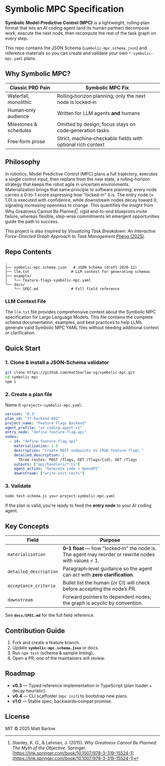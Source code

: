 # Symbolic MPC Specification

**Symbolic Model‑Predictive Control (MPC)** is a lightweight, rolling‑plan format that lets an AI coding agent (and its human partner) decompose work, execute the next node, then recompute the rest of the task graph on every step.

This repo contains the JSON Schema (`symbolic-mpc.schema.json`) and reference materials so you can create and validate your own `*-symbolic-mpc.yaml` plans.

## Why Symbolic MPC?

| Classic PRD Pain       | Symbolic MPC Fix                                            |
| ---------------------- | ----------------------------------------------------------- |
| Waterfall, monolithic  | Rolling‑horizon planning; only the next node is locked‑in   |
| Human‑only audience    | Written for LLM agents **and** humans                       |
| Milestones & schedules | Omitted by design; focus stays on code‑generation tasks     |
| Free‑form prose        | Strict, machine‑checkable fields with optional rich context |

## Philosophy

In robotics, Model Predictive Control (MPC) plans a full trajectory, executes a single control input, then replans from the new state, a rolling-horizon strategy that keeps the robot agile in uncertain environments. Materialization brings that same principle to software planning: every node carries a 0-to-1 score expressing how "locked-in" it is. The entry node (≈ 1.0) is executed with confidence, while downstream nodes decay toward 0, signaling increasing openness to change. This quantifies the insight from Why Greatness Cannot Be Planned[^1]: rigid end-to-end blueprints invite failure, whereas flexible, step-wise commitments let emergent opportunities guide the path to success.

[^1]: Stanley, K. O., & Lehman, J. (2015). _Why Greatness Cannot Be Planned: The Myth of the Objective_. Springer. [https://link.springer.com/book/10.1007/978-3-319-15524-1](https://link.springer.com/book/10.1007/978-3-319-15524-1)

This project is also inspired by _Visualizing Task Breakdown: An Interactive Force-Directed Graph Approach to Task Management_ [Pheng (2025)](https://libraetd.lib.virginia.edu/downloads/7m01bn343?filename=Pheng_Lanah_Technical_Report.pdf).

## Repo Contents

```
.
├── symbolic-mpc.schema.json   # JSON Schema (draft‑2020‑12)
├── llm.txt                   # LLM context for generating schemas
├── example/
│   └── feature-flags-symbolic-mpc.yaml
└── docs/
    └── SPEC.md               # Full field reference
```

### LLM Context File

The `llm.txt` file provides comprehensive context about the Symbolic MPC specification for Large Language Models. This file contains the complete schema documentation, examples, and best practices to help LLMs generate valid Symbolic MPC YAML files without needing additional context or clarification.

## Quick Start

### 1. Clone & install a JSON‑Schema validator

```bash
git clone https://github.com/mattbarlow-sg/symbolic-mpc.git
cd symbolic-mpc
npm i
```

### 2. Create a plan file

Name it `<project>-symbolic-mpc.yaml`:

```yaml
version: "0.3"
plan_id: "ff-backend-001"
project_name: "Feature Flags Backend"
agent_profile: "ai-coding-agent-v1"
entry_node: "define-feature-flag-api"
nodes:
  - id: "define-feature-flag-api"
    materialization: 1.0
    description: "Create REST endpoints to CRUD feature flags."
    detailed_description: |
      Three routes: POST /flags, GET /flags/{id}, GET /flags
    outputs: ["api/handlers/*.ts"]
    agent_action: "Generate code + OpenAPI"
    downstream: ["write-unit-tests"]
```

### 3. Validate

```bash
node test-schema.js your-project-symbolic-mpc.yaml
```

If the plan is valid, you’re ready to feed the **entry node** to your AI coding agent.

## Key Concepts

| Field                  | Purpose                                                                                              |
| ---------------------- | ---------------------------------------------------------------------------------------------------- |
| `materialization`      | **0–1 float** — how "locked‑in" the node is. The agent may reorder or rewrite nodes with values < 1. |
| `detailed_description` | Paragraph‑level guidance so the agent can act with **zero clarification**.                           |
| `acceptance_criteria`  | Bullet list the human (or CI) will check before accepting the node’s PR.                             |
| `downstream`           | Forward pointers to dependent nodes; the graph is acyclic by convention.                             |

See **`docs/SPEC.md`** for the full field reference.

## Contribution Guide

1. Fork and create a feature branch.
2. Update **`symbolic-mpc.schema.json`** or docs.
3. Run `npm test` (schema & sample linting).
4. Open a PR; one of the maintainers will review.

## Roadmap

- **v0.3** — Typed reference implementation in TypeScript (plan loader + decay heuristic).
- **v0.4** — CLI scaffolder (`mpc init`) to bootstrap new plans.
- **v1.0** — Stable spec; backwards‑compat promise.

## License

MIT © 2025 Matt Barlow
